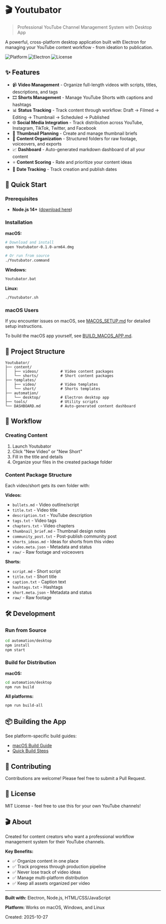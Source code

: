 # 🎬 Youtubator

> Professional YouTube Channel Management System with Desktop App

A powerful, cross-platform desktop application built with Electron for managing your YouTube content workflow - from ideation to publication.

![Platform](https://img.shields.io/badge/platform-macOS%20%7C%20Windows%20%7C%20Linux-lightgrey)
![Electron](https://img.shields.io/badge/Electron-31.0-blue)
![License](https://img.shields.io/badge/license-MIT-green)

## ✨ Features

- 📹 **Video Management** - Organize full-length videos with scripts, titles, descriptions, and tags
- 🎞️ **Shorts Management** - Manage YouTube Shorts with captions and hashtags
- 📊 **Status Tracking** - Track content through workflow: Draft → Filmed → Editing → Thumbnail → Scheduled → Published
- 🌐 **Social Media Integration** - Track distribution across YouTube, Instagram, TikTok, Twitter, and Facebook
- 🎨 **Thumbnail Planning** - Create and manage thumbnail briefs
- 📝 **Content Organization** - Structured folders for raw footage, voiceovers, and exports
- 📈 **Dashboard** - Auto-generated markdown dashboard of all your content
- ⭐ **Content Scoring** - Rate and prioritize your content ideas
- 📅 **Date Tracking** - Track creation and publish dates

## 🚀 Quick Start

### Prerequisites

- **Node.js 14+** ([download here](https://nodejs.org/))

### Installation

**macOS:**
```bash
# Download and install
open Youtubator-0.1.0-arm64.dmg

# Or run from source
./Youtubator.command
```

**Windows:**
```bash
Youtubator.bat
```

**Linux:**
```bash
./Youtubator.sh
```

### macOS Users

If you encounter issues on macOS, see [MACOS_SETUP.md](MACOS_SETUP.md) for detailed setup instructions.

To build the macOS app yourself, see [BUILD_MACOS_APP.md](BUILD_MACOS_APP.md).

## 📁 Project Structure

```
Youtubator/
├── content/
│   ├── videos/          # Video content packages
│   └── shorts/          # Short content packages
├── templates/
│   ├── video/           # Video templates
│   └── short/           # Shorts templates
├── automation/
│   └── desktop/         # Electron desktop app
├── tools/               # Utility scripts
└── DASHBOARD.md         # Auto-generated content dashboard
```

## 🎯 Workflow

### Creating Content

1. Launch Youtubator
2. Click "New Video" or "New Short"
3. Fill in the title and details
4. Organize your files in the created package folder

### Content Package Structure

Each video/short gets its own folder with:

**Videos:**
- `bullets.md` - Video outline/script
- `title.txt` - Video title
- `description.txt` - YouTube description
- `tags.txt` - Video tags
- `chapters.txt` - Video chapters
- `thumbnail_brief.md` - Thumbnail design notes
- `community_post.txt` - Post-publish community post
- `shorts_ideas.md` - Ideas for shorts from this video
- `video.meta.json` - Metadata and status
- `raw/` - Raw footage and voiceovers

**Shorts:**
- `script.md` - Short script
- `title.txt` - Short title
- `caption.txt` - Caption text
- `hashtags.txt` - Hashtags
- `short.meta.json` - Metadata and status
- `raw/` - Raw footage

## 🛠️ Development

### Run from Source

```bash
cd automation/desktop
npm install
npm start
```

### Build for Distribution

**macOS:**
```bash
cd automation/desktop
npm run build
```

**All platforms:**
```bash
npm run build-all
```

## 📦 Building the App

See platform-specific build guides:
- [macOS Build Guide](BUILD_MACOS_APP.md)
- [Quick Build Steps](QUICK_BUILD.md)

## 🤝 Contributing

Contributions are welcome! Please feel free to submit a Pull Request.

## 📄 License

MIT License - feel free to use this for your own YouTube channels!

## 🎬 About

Created for content creators who want a professional workflow management system for their YouTube channels.

**Key Benefits:**
- ✅ Organize content in one place
- ✅ Track progress through production pipeline
- ✅ Never lose track of video ideas
- ✅ Manage multi-platform distribution
- ✅ Keep all assets organized per video

---

**Built with:** Electron, Node.js, HTML/CSS/JavaScript

**Platform:** Works on macOS, Windows, and Linux

Created: 2025-10-27
